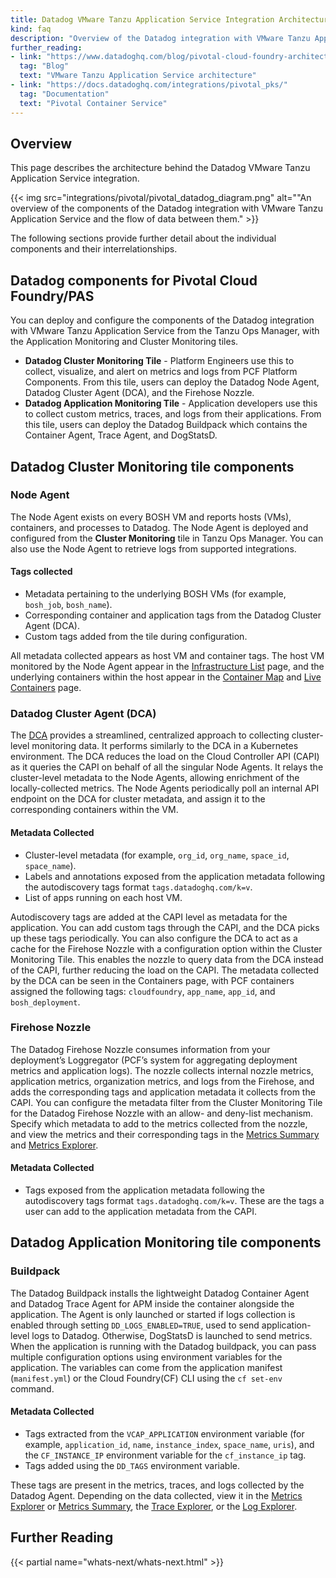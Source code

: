 ```yaml
---
title: Datadog VMware Tanzu Application Service Integration Architecture
kind: faq
description: "Overview of the Datadog integration with VMware Tanzu Application Service"
further_reading:
- link: "https://www.datadoghq.com/blog/pivotal-cloud-foundry-architecture/"
  tag: "Blog"
  text: "VMware Tanzu Application Service architecture"
- link: "https://docs.datadoghq.com/integrations/pivotal_pks/"
  tag: "Documentation"
  text: "Pivotal Container Service"
---
```


## Overview

This page describes the architecture behind the Datadog VMware Tanzu Application Service integration.

{{< img src="integrations/pivotal/pivotal_datadog_diagram.png" alt=""An overview of the components of the Datadog integration with VMware Tanzu Application Service and the flow of data between them."  >}}

The following sections provide further detail about the individual components and their interrelationships.

## Datadog components for Pivotal Cloud Foundry/PAS

You can deploy and configure the components of the Datadog integration with VMware Tanzu Application Service from the Tanzu Ops Manager, with the Application Monitoring and Cluster Monitoring tiles.
- **Datadog Cluster Monitoring Tile** - Platform Engineers use this to collect, visualize, and alert on metrics and logs from PCF Platform Components. From this tile, users can deploy the Datadog Node Agent, Datadog Cluster Agent (DCA), and the Firehose Nozzle.
- **Datadog Application Monitoring Tile** - Application developers use this to collect custom metrics, traces, and logs from their applications. From this tile, users can deploy the Datadog Buildpack which contains the Container Agent, Trace Agent, and DogStatsD.

## Datadog Cluster Monitoring tile components

### Node Agent

The Node Agent exists on every BOSH VM and reports hosts (VMs), containers, and processes to Datadog. The Node Agent is deployed and configured from the **Cluster Monitoring** tile in Tanzu Ops Manager. You can also use the Node Agent to retrieve logs from supported integrations.

#### Tags collected

   - Metadata pertaining to the underlying BOSH VMs (for example, `bosh_job`, `bosh_name`).
   - Corresponding container and application tags from the Datadog Cluster Agent (DCA).
   - Custom tags added from the tile during configuration.

All metadata collected appears as host VM and container tags. The host VM monitored by the Node Agent appear in the [Infrastructure List][1] page, and the underlying containers within the host appear in the [Container Map][2] and [Live Containers][3] page.

### Datadog Cluster Agent (DCA)

The [DCA][4] provides a streamlined, centralized approach to collecting cluster-level monitoring data. It performs similarly to the DCA in a Kubernetes environment. The DCA reduces the load on the Cloud Controller API (CAPI) as it queries the CAPI on behalf of all the singular Node Agents. It relays the cluster-level metadata to the Node Agents, allowing enrichment of the locally-collected metrics. The Node Agents periodically poll an internal API endpoint on the DCA for cluster metadata, and assign it to the corresponding containers within the VM.

#### Metadata Collected

   - Cluster-level metadata (for example, `org_id`, `org_name`, `space_id`, `space_name`).
   - Labels and annotations exposed from the application metadata following the autodiscovery tags format `tags.datadoghq.com/k=v`.
   - List of apps running on each host VM.

Autodiscovery tags are added at the CAPI level as metadata for the application. You can add custom tags through the CAPI, and the DCA picks up these tags periodically. You can also configure the DCA to act as a cache for the Firehose Nozzle with a configuration option within the Cluster Monitoring Tile. This enables the nozzle to query data from the DCA instead of the CAPI, further reducing the load on the CAPI. The metadata collected by the DCA can be seen in the Containers page, with PCF containers assigned the following tags: `cloudfoundry`, `app_name`, `app_id`, and `bosh_deployment`.

### Firehose Nozzle

The Datadog Firehose Nozzle consumes information from your deployment’s Loggregator (PCF’s system for aggregating deployment metrics and application logs). The nozzle collects internal nozzle metrics, application metrics, organization metrics, and logs from the Firehose, and adds the corresponding tags and application metadata it collects from the CAPI. You can configure the metadata filter from the Cluster Monitoring Tile for the Datadog Firehose Nozzle with an allow- and deny-list mechanism. Specify which metadata to add to the metrics collected from the nozzle, and view the metrics and their corresponding tags in the [Metrics Summary][5] and [Metrics Explorer][6].

#### Metadata Collected

   - Tags exposed from the application metadata following the autodiscovery tags format `tags.datadoghq.com/k=v`. These are the tags a user can add to the application metadata from the CAPI.

## Datadog Application Monitoring tile components

### Buildpack

The Datadog Buildpack installs the lightweight Datadog Container Agent and Datadog Trace Agent for APM inside the container alongside the application. The Agent is only launched or started if logs collection is enabled through setting `DD_LOGS_ENABLED=TRUE`, used to send application-level logs to Datadog. Otherwise, DogStatsD is launched to send metrics. When the application is running with the Datadog buildpack, you can pass multiple configuration options using environment variables for the application. The variables can come from the application manifest (`manifest.yml`) or the Cloud Foundry(CF) CLI using the `cf set-env` command.

#### Metadata Collected

   - Tags extracted from the `VCAP_APPLICATION` environment variable (for example, `application_id`, `name`, `instance_index`, `space_name`, `uris`), and the `CF_INSTANCE_IP` environment variable for the `cf_instance_ip` tag.
   - Tags added using the `DD_TAGS` environment variable.

These tags are present in the metrics, traces, and logs collected by the Datadog Agent. Depending on the data collected, view it in the [Metrics Explorer][5] or [Metrics Summary][6], the [Trace Explorer][8], or the [Log Explorer][9].

## Further Reading

{{< partial name="whats-next/whats-next.html" >}}

[1]: /infrastructure/list/
[2]: /infrastructure/containermap/
[3]: /infrastructure/livecontainers/
[4]: /containers/cluster_agent/
[5]: /metrics/summary/
[6]: /metrics/explorer/
[7]: /containers/docker/
[8]: /tracing/trace_explorer/
[9]: /logs/explorer/
